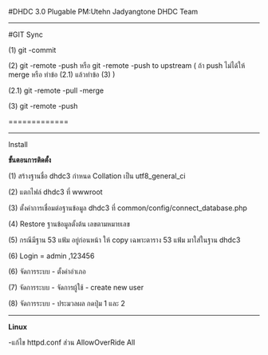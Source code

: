 #DHDC 3.0 Plugable PM:Utehn Jadyangtone DHDC Team
<hr>
#GIT Sync
<p> (1) git -commit
<p> (2) git -remote -push หรือ git -remote -push to upstream ( ถ้า push ไม่ได้ให้ merge หรือ ทำข้อ (2.1) แล้วทำข้อ (3) )
<p> (2.1) git -remote -pull -merge
<p> (3) git -remote -push
<p>=============

<hr>
<p> Install
<p> <b>ขั้นตอนการติดตั้ง</b>
<p>(1) สร้างฐานชื่อ dhdc3 กำหนด Collation เป็น utf8_general_ci
<p>(2) แตกไฟล์ dhdc3 ที่ wwwroot 
<p>(3) ตั้งค่าการเชื่อมต่อฐานข้อมูล dhdc3 ที่ common/config/connect_database.php
<p>(4) Restore ฐานข้อมูลตั้งต้น เลขตามหมายเลข
<p>(5) กรณีมีฐาน 53 แฟ้ม อยู่ก่อนหน้า ให้ copy เฉพาะตาราง 53 แฟ้ม มาใส่ในฐาน dhdc3
<p>(6) Login = admin ,123456
<p>(6) จัดการระบบ - ตั้งค่าอำเภอ 
<p>(7) จัดการระบบ - จัดการผู้ใช้ - create new user
<p>(8) จัดการระบบ - ประมวลผล กดปุ่ม 1 และ 2

<hr>
<p><b>Linux</b>
<p>-แก้ไข httpd.conf  ส่วน AllowOverRide  All


